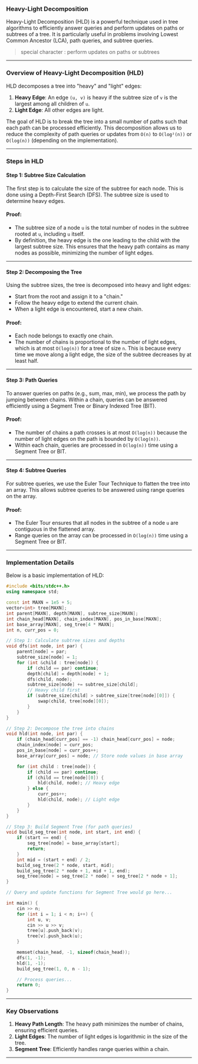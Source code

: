 
### Heavy-Light Decomposition
Heavy-Light Decomposition (HLD) is a powerful technique used in tree algorithms to efficiently answer queries and perform updates on paths or subtrees of a tree. It is particularly useful in problems involving Lowest Common Ancestor (LCA), path queries, and subtree queries.
> special character : perform updates on paths or subtrees

---

### **Overview of Heavy-Light Decomposition (HLD)**

HLD decomposes a tree into "heavy" and "light" edges:
1. **Heavy Edge**: An edge `(u, v)` is heavy if the subtree size of `v` is the largest among all children of `u`.
2. **Light Edge**: All other edges are light.

The goal of HLD is to break the tree into a small number of paths such that each path can be processed efficiently. This decomposition allows us to reduce the complexity of path queries or updates from `O(n)` to `O(log²(n))` or `O(log(n))` (depending on the implementation).

---

### **Steps in HLD**

#### **Step 1: Subtree Size Calculation**
The first step is to calculate the size of the subtree for each node. This is done using a Depth-First Search (DFS). The subtree size is used to determine heavy edges.

#### **Proof**:
- The subtree size of a node `u` is the total number of nodes in the subtree rooted at `u`, including `u` itself.
- By definition, the heavy edge is the one leading to the child with the largest subtree size. This ensures that the heavy path contains as many nodes as possible, minimizing the number of light edges.

---

#### **Step 2: Decomposing the Tree**
Using the subtree sizes, the tree is decomposed into heavy and light edges:
- Start from the root and assign it to a "chain."
- Follow the heavy edge to extend the current chain.
- When a light edge is encountered, start a new chain.

#### **Proof**:
- Each node belongs to exactly one chain.
- The number of chains is proportional to the number of light edges, which is at most `O(log(n))` for a tree of size `n`. This is because every time we move along a light edge, the size of the subtree decreases by at least half.

---

#### **Step 3: Path Queries**
To answer queries on paths (e.g., sum, max, min), we process the path by jumping between chains. Within a chain, queries can be answered efficiently using a Segment Tree or Binary Indexed Tree (BIT).

#### **Proof**:
- The number of chains a path crosses is at most `O(log(n))` because the number of light edges on the path is bounded by `O(log(n))`.
- Within each chain, queries are processed in `O(log(n))` time using a Segment Tree or BIT.

---

#### **Step 4: Subtree Queries**
For subtree queries, we use the Euler Tour Technique to flatten the tree into an array. This allows subtree queries to be answered using range queries on the array.

#### **Proof**:
- The Euler Tour ensures that all nodes in the subtree of a node `u` are contiguous in the flattened array.
- Range queries on the array can be processed in `O(log(n))` time using a Segment Tree or BIT.

---

### **Implementation Details**

Below is a basic implementation of HLD:

```cpp
#include <bits/stdc++.h>
using namespace std;

const int MAXN = 1e5 + 5;
vector<int> tree[MAXN];
int parent[MAXN], depth[MAXN], subtree_size[MAXN];
int chain_head[MAXN], chain_index[MAXN], pos_in_base[MAXN];
int base_array[MAXN], seg_tree[4 * MAXN];
int n, curr_pos = 0;

// Step 1: Calculate subtree sizes and depths
void dfs(int node, int par) {
    parent[node] = par;
    subtree_size[node] = 1;
    for (int &child : tree[node]) {
        if (child == par) continue;
        depth[child] = depth[node] + 1;
        dfs(child, node);
        subtree_size[node] += subtree_size[child];
        // Heavy child first
        if (subtree_size[child] > subtree_size[tree[node][0]]) {
            swap(child, tree[node][0]);
        }
    }
}

// Step 2: Decompose the tree into chains
void hld(int node, int par) {
    if (chain_head[curr_pos] == -1) chain_head[curr_pos] = node;
    chain_index[node] = curr_pos;
    pos_in_base[node] = curr_pos++;
    base_array[curr_pos] = node; // Store node values in base array

    for (int child : tree[node]) {
        if (child == par) continue;
        if (child == tree[node][0]) {
            hld(child, node); // Heavy edge
        } else {
            curr_pos++;
            hld(child, node); // Light edge
        }
    }
}

// Step 3: Build Segment Tree (for path queries)
void build_seg_tree(int node, int start, int end) {
    if (start == end) {
        seg_tree[node] = base_array[start];
        return;
    }
    int mid = (start + end) / 2;
    build_seg_tree(2 * node, start, mid);
    build_seg_tree(2 * node + 1, mid + 1, end);
    seg_tree[node] = seg_tree[2 * node] + seg_tree[2 * node + 1];
}

// Query and update functions for Segment Tree would go here...

int main() {
    cin >> n;
    for (int i = 1; i < n; i++) {
        int u, v;
        cin >> u >> v;
        tree[u].push_back(v);
        tree[v].push_back(u);
    }

    memset(chain_head, -1, sizeof(chain_head));
    dfs(1, -1);
    hld(1, -1);
    build_seg_tree(1, 0, n - 1);

    // Process queries...
    return 0;
}
```

---

### **Key Observations**
1. **Heavy Path Length**: The heavy path minimizes the number of chains, ensuring efficient queries.
2. **Light Edges**: The number of light edges is logarithmic in the size of the tree.
3. **Segment Tree**: Efficiently handles range queries within a chain.

---
</assistant>
